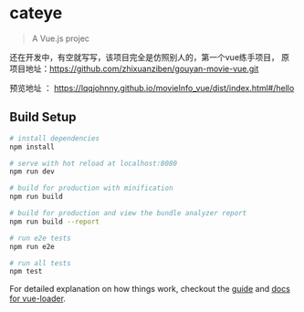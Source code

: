 # cateye

> A Vue.js projec

还在开发中，有空就写写，该项目完全是仿照别人的，第一个vue练手项目，
原项目地址：https://github.com/zhixuanziben/gouyan-movie-vue.git

预览地址 ： https://lqqjohnny.github.io/movieInfo_vue/dist/index.html#/hello


## Build Setup

``` bash
# install dependencies
npm install

# serve with hot reload at localhost:8080
npm run dev

# build for production with minification
npm run build

# build for production and view the bundle analyzer report
npm run build --report

# run e2e tests
npm run e2e

# run all tests
npm test
```

For detailed explanation on how things work, checkout the [guide](http://vuejs-templates.github.io/webpack/) and [docs for vue-loader](http://vuejs.github.io/vue-loader).
